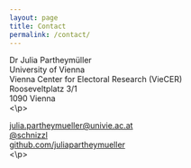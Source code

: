 ```yaml
---
layout: page
title: Contact
permalink: /contact/
---
```



<p>Dr Julia Partheymüller<br/>
University of Vienna<br/>
Vienna Center for Electoral Research (VieCER)<br/>
Rooseveltplatz 3/1<br/>
1090 Vienna<br/><\p>

<p><i class="fas fa-envelope"></i>  <a href="mailto:julia.partheymueller@univie.ac.at"> julia.partheymueller@univie.ac.at</a><br/>
<i class="fab fa-twitter"></i><a href="https://twitter.com/schnizzl"> @schnizzl</a><br/>
<i class="fab fa-github"></i>  <a href="https://github.com/juliapartheymueller">github.com/juliapartheymueller</a><br/><\p>
